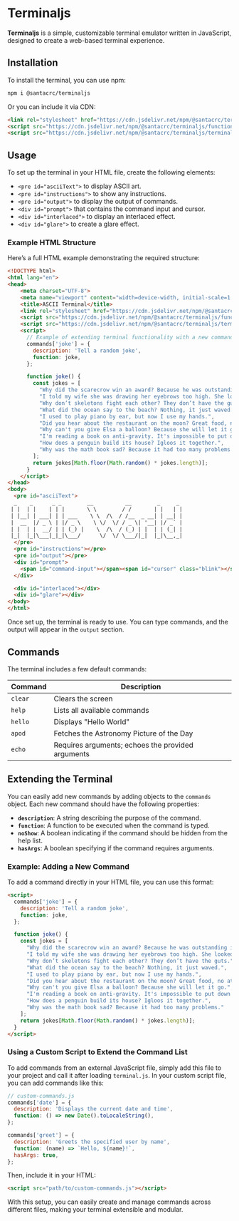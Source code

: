 # Terminaljs

**Terminaljs** is a simple, customizable terminal emulator written in JavaScript, designed to create a web-based terminal experience.

## Installation

To install the terminal, you can use npm:

```bash
npm i @santacrc/terminaljs
```

Or you can include it via CDN:

```html
<link rel="stylesheet" href="https://cdn.jsdelivr.net/npm/@santacrc/terminaljs/terminal.css">
<script src="https://cdn.jsdelivr.net/npm/@santacrc/terminaljs/functions.js"></script>
<script src="https://cdn.jsdelivr.net/npm/@santacrc/terminaljs/terminal.js"></script>
```

## Usage

To set up the terminal in your HTML file, create the following elements:

- `<pre id="asciiText">` to display ASCII art.
- `<pre id="instructions">` to show any instructions.
- `<pre id="output">` to display the output of commands.
- `<div id="prompt">` that contains the command input and cursor.
- `<div id="interlaced">` to display an interlaced effect.
- `<div id="glare">` to create a glare effect.

### Example HTML Structure

Here’s a full HTML example demonstrating the required structure:

```html
<!DOCTYPE html>
<html lang="en">
<head>
    <meta charset="UTF-8">
    <meta name="viewport" content="width=device-width, initial-scale=1.0">
    <title>ASCII Terminal</title>
    <link rel="stylesheet" href="https://cdn.jsdelivr.net/npm/@santacrc/terminaljs/terminal.css">
    <script src="https://cdn.jsdelivr.net/npm/@santacrc/terminaljs/functions.js"></script>
    <script src="https://cdn.jsdelivr.net/npm/@santacrc/terminaljs/terminal.js"></script>
    <script> 
      // Example of extending terminal functionality with a new command
      commands['joke'] = {
        description: 'Tell a random joke',
        function: joke,
      };

      function joke() {
        const jokes = [
          "Why did the scarecrow win an award? Because he was outstanding in his field!",
          "I told my wife she was drawing her eyebrows too high. She looked surprised.",
          "Why don’t skeletons fight each other? They don’t have the guts.",
          "What did the ocean say to the beach? Nothing, it just waved.",
          "I used to play piano by ear, but now I use my hands.",
          "Did you hear about the restaurant on the moon? Great food, no atmosphere.",
          "Why can't you give Elsa a balloon? Because she will let it go.",
          "I'm reading a book on anti-gravity. It's impossible to put down!",
          "How does a penguin build its house? Igloos it together.",
          "Why was the math book sad? Because it had too many problems."
        ];
        return jokes[Math.floor(Math.random() * jokes.length)];
      }
    </script>
</head>
<body>
  <pre id="asciiText">
  _    _      _ _        __          __        _     _ 
 | |  | |    | | |       \ \        / /       | |   | |
 | |__| | ___| | | ___    \ \  /\  / /__  _ __| | __| |
 |  __  |/ _ \ | |/ _ \    \ \/  \/ / _ \| '__| |/ _` |
 | |  | |  __/ | | (_) |    \  /\  / (_) | |  | | (_| |
 |_|  |_|\___|_|_|\___/      \/  \/ \___/|_|  |_|\__,_|
  </pre>
  <pre id="instructions"></pre>
  <pre id="output"></pre>
  <div id="prompt">
    <span id="command-input"></span><span id="cursor" class="blink"></span>
  </div>

  <div id="interlaced"></div>  
  <div id="glare"></div>
</body>
</html>
```

Once set up, the terminal is ready to use. You can type commands, and the output will appear in the `output` section.

## Commands

The terminal includes a few default commands:

| Command | Description                              |
|---------|------------------------------------------|
| `clear` | Clears the screen                        |
| `help`  | Lists all available commands             |
| `hello` | Displays "Hello World"                   |
| `apod`  | Fetches the Astronomy Picture of the Day |
| `echo`  | Requires arguments; echoes the provided arguments |


## Extending the Terminal

You can easily add new commands by adding objects to the `commands` object. Each new command should have the following properties:

- **`description`**: A string describing the purpose of the command.
- **`function`**: A function to be executed when the command is typed.
- **`noShow`**: A boolean indicating if the command should be hidden from the help list.
- **`hasArgs`**: A boolean specifying if the command requires arguments.

### Example: Adding a New Command

To add a command directly in your HTML file, you can use this format:

```html
<script> 
  commands['joke'] = {
    description: 'Tell a random joke',
    function: joke,
  };

  function joke() {
    const jokes = [
      "Why did the scarecrow win an award? Because he was outstanding in his field!",
      "I told my wife she was drawing her eyebrows too high. She looked surprised.",
      "Why don’t skeletons fight each other? They don’t have the guts.",
      "What did the ocean say to the beach? Nothing, it just waved.",
      "I used to play piano by ear, but now I use my hands.",
      "Did you hear about the restaurant on the moon? Great food, no atmosphere.",
      "Why can't you give Elsa a balloon? Because she will let it go.",
      "I'm reading a book on anti-gravity. It's impossible to put down!",
      "How does a penguin build its house? Igloos it together.",
      "Why was the math book sad? Because it had too many problems."
    ];
    return jokes[Math.floor(Math.random() * jokes.length)];
  }
</script>
```

### Using a Custom Script to Extend the Command List

To add commands from an external JavaScript file, simply add this file to your project and call it after loading `terminal.js`. In your custom script file, you can add commands like this:

```javascript
// custom-commands.js
commands['date'] = {
  description: 'Displays the current date and time',
  function: () => new Date().toLocaleString(),
};

commands['greet'] = {
  description: 'Greets the specified user by name',
  function: (name) => `Hello, ${name}!`,
  hasArgs: true,
};
```

Then, include it in your HTML:

```html
<script src="path/to/custom-commands.js"></script>
```

With this setup, you can easily create and manage commands across different files, making your terminal extensible and modular.